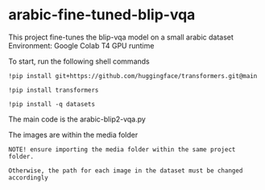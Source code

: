# arabic-fine-tuned-blip-vqa

This project fine-tunes the blip-vqa model on a small arabic dataset
Environment: Google Colab T4 GPU runtime

To start, run the following shell commands

```
!pip install git+https://github.com/huggingface/transformers.git@main
```

```
!pip install transformers
```

```
!pip install -q datasets
```
The main code is the arabic-blip2-vqa.py

The images are within the media folder

```
NOTE! ensure importing the media folder within the same project folder.

Otherwise, the path for each image in the dataset must be changed accordingly
```
